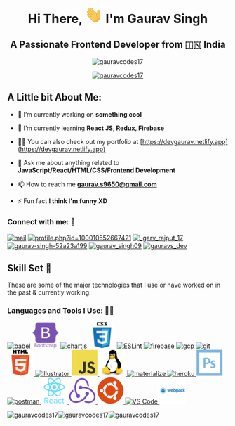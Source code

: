 <h1 align="center">Hi There,  <img  src="https://raw.githubusercontent.com/ABSphreak/ABSphreak/master/gifs/Hi.gif" width="40px"> I'm Gaurav Singh</h1>
<h2 align="center">A Passionate Frontend Developer from 🇮🇳 India</h2>

<p align="center"> <img src="https://komarev.com/ghpvc/?username=gauravcodes17&label=Profile%20views&color=0e75b6&style=flat" alt="gauravcodes17" /> </p>

<p align="center"> <a href="https://github.com/ryo-ma/github-profile-trophy"><img src="https://github-profile-trophy.vercel.app/?username=gauravcodes17" alt="gauravcodes17" /></a> </p>

## A Little bit About Me:

- 🔭 I’m currently working on **something cool**

- 🌱 I’m currently learning **React JS, Redux, Firebase**

- 👨‍💻 You can also check out my portfolio at [https://devgaurav.netlify.app](https://devgaurav.netlify.app)

- 💬 Ask me about anything related to **JavaScript/React/HTML/CSS/Frontend Development**

- 📫 How to reach me **gaurav.s9650@gmail.com**

- ⚡ Fun fact **I think I'm funny XD**

<h3 align="left">Connect with me: 🤝</h3>
<p align="left">
<a href="mailto:gaurav.s9650@gmail.com" target="blank"><img align="center" src="https://www.vectorlogo.zone/logos/gmail/gmail-ar21.svg" alt="mail" height="50" width="100" /></a>
<a href="https://fb.com/profile.php?id=100010552667421" target="blank"><img align="center" src="https://www.vectorlogo.zone/logos/facebook/facebook-ar21.svg" alt="profile.php?id=100010552667421" height="50" width="100" /></a>
<a href="https://instagram.com/_garv_rajput_17" target="blank"><img align="center" src="https://www.vectorlogo.zone/logos/instagram/instagram-ar21.svg" alt="_garv_rajput_17" height="50" width="100" /></a>
<a href="https://linkedin.com/in/gaurav-singh-52a23a199" target="blank"><img align="center" src="https://www.vectorlogo.zone/logos/linkedin/linkedin-ar21.svg" alt="gaurav-singh-52a23a199" height="50" width="100" /></a>
<a href="https://codepen.io/gauravcodes17" target="blank"><img align="center" src="https://www.vectorlogo.zone/logos/codepen/codepen-ar21.svg" alt="gaurav_singh09" height="50" width="100" /></a>
<a href="https://www.leetcode.com/gauravcodes17" target="blank"><img align="center" src="https://raw.githubusercontent.com/rahuldkjain/github-profile-readme-generator/master/src/images/icons/Social/leet-code.svg" alt="gauravs_dev" height="30" width="40" /></a>
</p>

## Skill Set :muscle:

These are some of the major technologies that I use or have worked on in the past & currently working:

<h3 align="left">Languages and Tools I Use: 👨‍💻</h3>
<p align="left"> <a href="https://babeljs.io/" target="_blank" rel="noreferrer"> <img src="https://www.vectorlogo.zone/logos/babeljs/babeljs-icon.svg" alt="babel" width="60" height="60"/> </a> <a href="https://getbootstrap.com" target="_blank" rel="noreferrer"> <img src="https://raw.githubusercontent.com/devicons/devicon/master/icons/bootstrap/bootstrap-plain-wordmark.svg" alt="bootstrap" width="60" height="60"/> </a> <a href="https://www.chartjs.org" target="_blank" rel="noreferrer"> <img src="https://www.chartjs.org/media/logo-title.svg" alt="chartjs" width="60" height="60"/> </a> <a href="https://www.w3schools.com/css/" target="_blank" rel="noreferrer"> <img src="https://raw.githubusercontent.com/devicons/devicon/master/icons/css3/css3-original-wordmark.svg" alt="css3" width="60" height="60"/> </a> <a href="[https://www.w3schools.com/css/](https://eslint.org/)" target="_blank" rel="noreferrer"> <img src="https://www.vectorlogo.zone/logos/eslint/eslint-icon.svg" alt="ESLint" width="60" height="60"/> </a> <a href="https://firebase.google.com/" target="_blank" rel="noreferrer"> <img src="https://www.vectorlogo.zone/logos/firebase/firebase-icon.svg" alt="firebase" width="60" height="60"/> </a> <a href="https://cloud.google.com" target="_blank" rel="noreferrer"> <img src="https://www.vectorlogo.zone/logos/google_cloud/google_cloud-icon.svg" alt="gcp" width="60" height="60"/> </a> <a href="https://git-scm.com/" target="_blank" rel="noreferrer"> <img src="https://www.vectorlogo.zone/logos/git-scm/git-scm-icon.svg" alt="git" width="60" height="60"/> </a> <a href="https://www.w3.org/html/" target="_blank" rel="noreferrer"> <img src="https://raw.githubusercontent.com/devicons/devicon/master/icons/html5/html5-original-wordmark.svg" alt="html5" width="60" height="60"/> </a> <a href="https://www.adobe.com/in/products/illustrator.html" target="_blank" rel="noreferrer"> <img src="https://www.vectorlogo.zone/logos/adobe_illustrator/adobe_illustrator-icon.svg" alt="illustrator" width="60" height="60"/> </a> <a href="https://developer.mozilla.org/en-US/docs/Web/JavaScript" target="_blank" rel="noreferrer"> <img src="https://raw.githubusercontent.com/devicons/devicon/master/icons/javascript/javascript-original.svg" alt="javascript" width="60" height="60"/> </a> <a href="https://www.linux.org/" target="_blank" rel="noreferrer"> <img src="https://raw.githubusercontent.com/devicons/devicon/master/icons/linux/linux-original.svg" alt="linux" width="60" height="60"/> </a> <a href="https://materializecss.com/" target="_blank" rel="noreferrer"> <img src="https://raw.githubusercontent.com/prplx/svg-logos/5585531d45d294869c4eaab4d7cf2e9c167710a9/svg/materialize.svg" alt="materialize" width="60" height="60"/> </a> <a href="https://www.netlify.com/" target=_blank" rel="noreferrer"> <img src="https://www.vectorlogo.zone/logos/netlify/netlify-icon.svg" alt="heroku" width="60" height="60"/> </a> <a href="https://www.photoshop.com/en" target="_blank" rel="noreferrer"> <img src="https://raw.githubusercontent.com/devicons/devicon/master/icons/photoshop/photoshop-line.svg" alt="photoshop" width="60" height="60"/> </a> <a href="https://postman.com" target="_blank" rel="noreferrer"> <img src="https://www.vectorlogo.zone/logos/getpostman/getpostman-icon.svg" alt="postman" width="60" height="60"/> </a> <a href="https://reactjs.org/" target="_blank" rel="noreferrer"> <img src="https://raw.githubusercontent.com/devicons/devicon/master/icons/react/react-original-wordmark.svg" alt="react" width="60" height="60"/> </a> <a href="https://redux.js.org" target="_blank" rel="noreferrer"> <img src="https://raw.githubusercontent.com/devicons/devicon/master/icons/redux/redux-original.svg" alt="redux" width="60" height="60"/> </a> <a href="https://ubuntu.com/" target="_blank" rel="noreferrer"> <img title="Ubuntu" alt="Ubuntu" width="60px" height="60px" src="https://raw.githubusercontent.com/github/explore/master/topics/ubuntu/ubuntu.png"/> </a> <a href="https://code.visualstudio.com/" target="_blank" rel="noreferrer">  <img title="VS Code" alt="VS Code" width="60px" height="60px" src="https://www.vectorlogo.zone/logos/visualstudio_code/visualstudio_code-icon.svg"/> </a> <a href="https://webpack.js.org" target="_blank" rel="noreferrer"> <img src="https://raw.githubusercontent.com/devicons/devicon/d00d0969292a6569d45b06d3f350f463a0107b0d/icons/webpack/webpack-original-wordmark.svg" alt="webpack" width="60" height="60"/> </a> </p>

<p><img align="left" src="https://github-readme-stats.vercel.app/api/top-langs?username=gauravcodes17&show_icons=true&theme=radical&include_all_commits=true&locale=en&layout=compact" alt="gauravcodes17" /></p>

<p><img align="left" src="https://github-readme-stats.vercel.app/api?username=gauravcodes17&show_icons=true&theme=radical&include_all_commits=true" alt="gauravcodes17" /></p>

<p><img align="left" src="https://github-readme-streak-stats.herokuapp.com/?user=gauravcodes17&show_icons=true&theme=radical&include_all_commits=true" alt="gauravcodes17" /></p>
